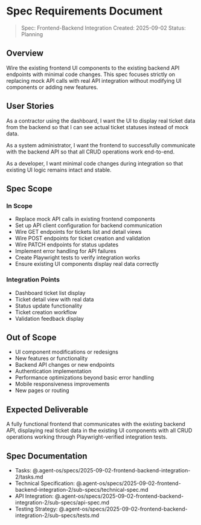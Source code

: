 # Spec Requirements Document

> Spec: Frontend-Backend Integration
> Created: 2025-09-02
> Status: Planning

## Overview

Wire the existing frontend UI components to the existing backend API endpoints with minimal code changes. This spec focuses strictly on replacing mock API calls with real API integration without modifying UI components or adding new features.

## User Stories

As a contractor using the dashboard, I want the UI to display real ticket data from the backend so that I can see actual ticket statuses instead of mock data.

As a system administrator, I want the frontend to successfully communicate with the backend API so that all CRUD operations work end-to-end.

As a developer, I want minimal code changes during integration so that existing UI logic remains intact and stable.

## Spec Scope

### In Scope
- Replace mock API calls in existing frontend components
- Set up API client configuration for backend communication
- Wire GET endpoints for tickets list and detail views
- Wire POST endpoints for ticket creation and validation
- Wire PATCH endpoints for status updates
- Implement error handling for API failures
- Create Playwright tests to verify integration works
- Ensure existing UI components display real data correctly

### Integration Points
- Dashboard ticket list display
- Ticket detail view with real data
- Status update functionality
- Ticket creation workflow
- Validation feedback display

## Out of Scope

- UI component modifications or redesigns
- New features or functionality
- Backend API changes or new endpoints
- Authentication implementation
- Performance optimizations beyond basic error handling
- Mobile responsiveness improvements
- New pages or routing

## Expected Deliverable

A fully functional frontend that communicates with the existing backend API, displaying real ticket data in the existing UI components with all CRUD operations working through Playwright-verified integration tests.

## Spec Documentation

- Tasks: @.agent-os/specs/2025-09-02-frontend-backend-integration-2/tasks.md
- Technical Specification: @.agent-os/specs/2025-09-02-frontend-backend-integration-2/sub-specs/technical-spec.md
- API Integration: @.agent-os/specs/2025-09-02-frontend-backend-integration-2/sub-specs/api-spec.md
- Testing Strategy: @.agent-os/specs/2025-09-02-frontend-backend-integration-2/sub-specs/tests.md
